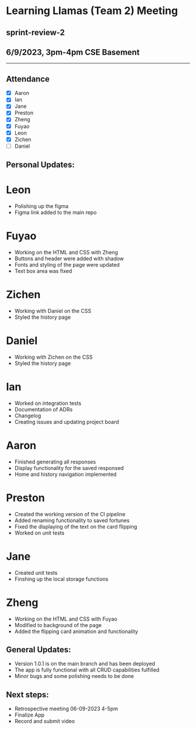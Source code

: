 # Learning Llamas (Team 2) Meeting
## sprint-review-2
## 6/9/2023, 3pm-4pm CSE Basement
---
## Attendance
- [x] Aaron
- [x] Ian
- [x] Jane
- [x] Preston
- [x] Zheng 
- [x] Fuyao 
- [x] Leon
- [x] Zichen
- [ ] Daniel

## Personal Updates:
# Leon
* Polishing up the figma
* Figma link added to the main repo

# Fuyao
* Working on the HTML and CSS with Zheng
* Buttons and header were added with shadow
* Fonts and styling of the page were updated
* Text box area was fixed

# Zichen
* Working with Daniel on the CSS
* Styled the history page

# Daniel
* Working with Zichen on the CSS
* Styled the history page

# Ian
* Worked on integration tests
* Documentation of ADRs
* Changelog
* Creating issues and updating project board

# Aaron
* Finished generating all responses
* Display functionality for the saved responsed
* Home and history navigation implemented

# Preston
* Created the working version of the CI pipeline
* Added renaming functionality to saved fortunes
* Fixed the displaying of the text on the card flipping
* Worked on unit tests

# Jane
* Created unit tests 
* Finshing up the local storage functions

# Zheng
* Working on the HTML and CSS with Fuyao
* Modified to background of the page
* Added the flipping card animation and functionality

## General Updates:
* Version 1.0.1 is on the main branch and has been deployed
* The app is fully functional with all CRUD capabilities fulfilled
* Minor bugs and some polishing needs to be done

## Next steps:
* Retrospective meeting 06-09-2023 4-5pm
* Finalize App
* Record and submit video
